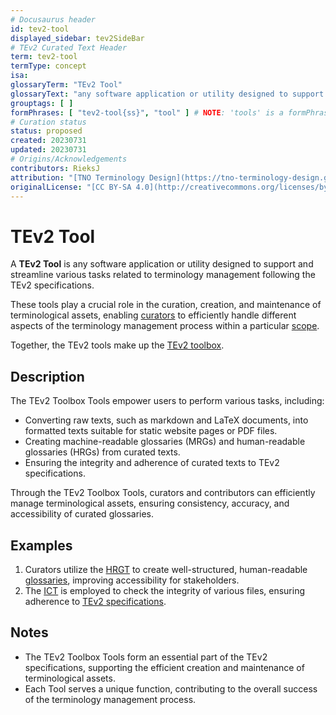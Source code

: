 ```yaml
---
# Docusaurus header
id: tev2-tool
displayed_sidebar: tev2SideBar
# TEv2 Curated Text Header
term: tev2-tool
termType: concept
isa:
glossaryTerm: "TEv2 Tool"
glossaryText: "any software application or utility designed to support and streamline various tasks related to terminology management following the TEv2 specifications."
grouptags: [ ]
formPhrases: [ "tev2-tool{ss}", "tool" ] # NOTE: 'tools' is a formPhrase in `tev2-toolbox`
# Curation status
status: proposed
created: 20230731
updated: 20230731
# Origins/Acknowledgements
contributors: RieksJ
attribution: "[TNO Terminology Design](https://tno-terminology-design.github.io/tev2-specifications/docs)"
originalLicense: "[CC BY-SA 4.0](http://creativecommons.org/licenses/by-sa/4.0/?ref=chooser-v1)"
---
```


# TEv2 Tool

A **TEv2 Tool** is any software application or utility designed to support and streamline various tasks related to terminology management following the TEv2 specifications.

These tools play a crucial role in the curation, creation, and maintenance of terminological assets, enabling [curators](@) to efficiently handle different aspects of the terminology management process within a particular [scope](@). 

Together, the TEv2 tools make up the [TEv2 toolbox](@).

## Description

The TEv2 Toolbox Tools empower users to perform various tasks, including:

- Converting raw texts, such as markdown and LaTeX documents, into formatted texts suitable for static website pages or PDF files.
- Creating machine-readable glossaries (MRGs) and human-readable glossaries (HRGs) from curated texts.
- Ensuring the integrity and adherence of curated texts to TEv2 specifications.

Through the TEv2 Toolbox Tools, curators and contributors can efficiently manage terminological assets, ensuring consistency, accuracy, and accessibility of curated glossaries.

## Examples

1. Curators utilize the [HRGT](@) to create well-structured, human-readable [glossaries](@), improving accessibility for stakeholders.
2. The [ICT](@) is employed to check the integrity of various files, ensuring adherence to [TEv2 specifications](/docs/specs/files).

## Notes

- The TEv2 Toolbox Tools form an essential part of the TEv2 specifications, supporting the efficient creation and maintenance of terminological assets.
- Each Tool serves a unique function, contributing to the overall success of the terminology management process.
